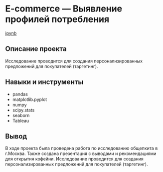 # E-commerce — Выявление профилей потребления
[ipynb]()

## Описание проекта
Исследование проводится для создания персонализированных предложений для покупателей (таргетинг).


## Навыки и инструменты
- pandas
- matplotlib.pyplot
- numpy
- scipy.stats
- seaborn
- Tableau

## Вывод
В ходе проекта была проведена работа по исследованию общепкита в г.Москва. Также создана презентация с выводами и рекомендациями для открытия кофейни.
Исследование проводится для создания персонализированных предложений для покупателей (таргетинг).
